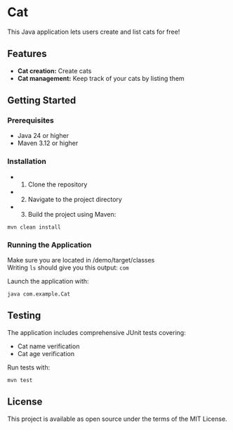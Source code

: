 # Cat 
This Java application lets users create and list cats for free!

## Features
- **Cat creation:** Create cats
- **Cat management:** Keep track of your cats by listing them

## Getting Started

### Prerequisites
- Java 24 or higher
- Maven 3.12 or higher

### Installation
- 1. Clone the repository
- 2. Navigate to the project directory
- 3. Build the project using Maven:

```
mvn clean install
```

### Running the Application
Make sure you are located in /demo/target/classes<br>
Writing ```ls``` should give you this output: ```com```

Launch the application with:
```
java com.example.Cat
```

## Testing
The application includes comprehensive JUnit tests covering:
- Cat name verification
- Cat age verification

Run tests with:
```
mvn test
```

## License
This project is available as open source under the terms of the MIT License.